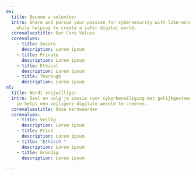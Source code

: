 ```yaml
---
en:
  title: Become a volunteer
  intro: Share and pursue your passion for cybersecurity with like-minded people
    while helping to create a safer digital world.
  corevaluestitle: Our Core Values
  corevalues:
    - title: Secure
      description: Lorem ipsum
    - title: Private
      description: Lorem ipsum
    - title: Ethical
      description: Lorem ipsum
    - title: Thorough
      description: Lorem ipsum
nl:
  title: Wordt vrijwilliger
  intro: Deel en volg je passie voor cyberbeveiliging met gelijkgestemden terwijl
    je helpt een veiligere digitale wereld te creëren.
  corevaluestitle: Onze kernwaarden
  corevalues:
    - title: Veilig
      description: Lorem ipsum
    - title: Privé
      description: Lorem ipsum
    - title: "Ethisch "
      description: Lorem ipsum
    - title: Grondig
      description: Lorem ipsum
  
---
```

